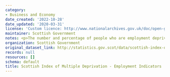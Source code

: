 ```yaml
---
category:
- Business and Economy
date_created: '2022-10-28'
date_updated: '2020-03-31'
license: 'Custom licence: http://www.nationalarchives.gov.uk/doc/open-government-licence/version/3/'
maintainer: Scottish Government
notes: <p>The number and percentage of people who are employment deprived</p>
organization: Scottish Government
original_dataset_link: http://statistics.gov.scot/data/scottish-index-of-multiple-deprivation---employment-indicators
records: null
resources: []
schema: default
title: Scottish Index of Multiple Deprivation - Employment Indicators
---
```

